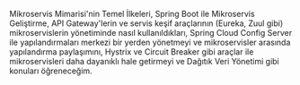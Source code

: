 Mikroservis Mimarisi'nin Temel İlkeleri,
Spring Boot ile Mikroservis Geliştirme,
API Gateway'lerin ve servis keşif araçlarının (Eureka, Zuul gibi) mikroservislerin yönetiminde nasıl kullanıldıkları,
Spring Cloud Config Server ile yapılandırmaları merkezi bir yerden yönetmeyi ve mikroservisler arasında yapılandırma paylaşımını,
Hystrix ve Circuit Breaker gibi araçlar ile mikroservisleri daha dayanıklı hale getirmeyi ve 
Dağıtık Veri Yönetimi gibi konuları öğreneceğim.